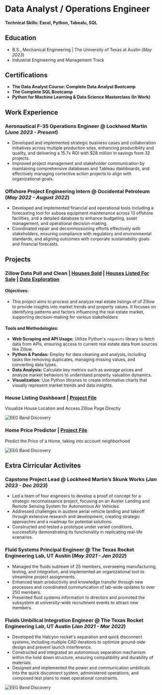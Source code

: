 # Data Analyst / Operations Engineer

#### Technical Skills: Excel, Python, Tabealu, SQL

## Education 			        		
- B.S., Mechanical Engineering | The University of Texas at Austin (_May 2023_)
- Industrial Engineering and Management Track
  


## Certifications
- **The Data Analyst Course: Complete Data Analyst Bootcamp**
- **The Complete SQL Bootcamp**
- **Python for Machine Learning & Data Science Masterclass (In Work)**



## Work Experience
### Aeronautical F-35 Operations Engineer @ Lockheed Martin (_June 2023 - Present_)
- Developed and implemented strategic business cases and collaboration initiatives across multiple production sites, enhancing producibility and quality, and delivering a 15.7x ROI with $28 million in savings from 32 projects.
- Improved project management and stakeholder communication by maintaining comprehensive databases and Tableau dashboards, and effectively managing corrective action projects to align with organizational goals.



### Offshore Project Engineering Intern @ Occidental Petroleum (_May 2022 - August 2022_)
- Developed and implemented financial and operational tools including a forecasting tool for subsea equipment maintenance across 13 offshore facilities, and a detailed database to enhance budgeting, asset management, and operational decision-making.
- Coordinated repair and decommissioning efforts effectively with stakeholders, ensuring compliance with regulatory and environmental standards, and aligning outcomes with corporate sustainability goals and financial forecasts.



## Projects
### Zillow Data Pull and Clean  |  [Houses Sold](./Data%20Cleaning/Clean_Sold_Listings.ipynb)  |  [Houses Listed For Sale](./Data%20Cleaning/lean_For_Sale_Listings.ipynb)   |  [Data Exploration](./Zillow%20Data/Data%20Cleaning%20and%20Exploration/Data_Exploration.ipynb)

  #### Objectives:
  - This project aims to process and analyze real estate listings of of Zillow to provide insights into market trends and property values. It focuses on identifying patterns and factors influencing the real estate market, supporting decision-making for various stakeholders
    
  #### Tools and Methodologies:
  - **Web Scraping and API Usage:** Utilize Python's `requests` library to fetch data from APIs, ensuring access to current real estate data from sources like Zillow.
  - **Python & Pandas:** Employ for data cleaning and analysis, including tasks like removing duplicates, managing missing values, and converting data types.
  - **Data Analysis:** Calculate key metrics such as average prices and analyze market behaviors to understand property valuation dynamics.
  - **Visualization:** Use Python libraries to create informative charts that visually represent market trends and data insights.

  


### House Listing Dashboard  |  [Project File](https://Link)

Visualize House Location and Access Zillow Page Directly

![EEG Band Discovery](/.jpeg)


### Home Price Predictor  |  [Project File](https://Link)
Predict the Price of a Home, taking into account neighborhood

![EEG Band Discovery](/.jpeg)





## Extra Cirricular Activites
### Capstone Project Lead @ Lockheed Martin’s Skunk Works	(_Jan 2023 - Dec 2023_)
- Led a team of four engineers to develop a proof of concept for a strategic reconnaissance project, focusing on an Auster Landing and Remote Sensing System for Autonomous Air Vehicles.
- Addressed challenges in austere aerial vehicle landing and takeoff through extensive research and development, creating strategic approaches and a roadmap for potential solutions.
- Constructed and tested a prototype under varied conditions, successfully demonstrating its functionality in replicating real-life scenarios.

### Fluid Systems Principal Engineer @ The Texas Rocket Engineering Lab, UT Austin	(_May 2021 - Jan 2022_)							            
- Managed the fluids subteam of 25 members, overseeing manufacturing, testing, and integration, and implemented an organizational tool to streamline project assignments.
- Enhanced team productivity and knowledge transfer through new processes and coordinated communication of lab-wide updates to over 250 members.
- Presented fluid systems information to directors and promoted the subsystem at university-wide recruitment events to attract new members.

### Fluids Umbilical Integration Engineer @ The Texas Rocket Engineering Lab, UT Austin  (_Jan 2021 - Mar 2022_)					           
- Developed the Halcyon rocket's separation and quick disconnect systems, including multiple CAD iterations to optimize ground-side design and prevent launch interference.
- Constructed and integrated an autonomous separation mechanism within the hold down structure, ensuring compatibility and durability of materials.
- Designed and implemented the power and communication umbilicals into the quick disconnect system, administered operations, and composed test plans to meet operational constraints.

![EEG Band Discovery](/.jpeg)
